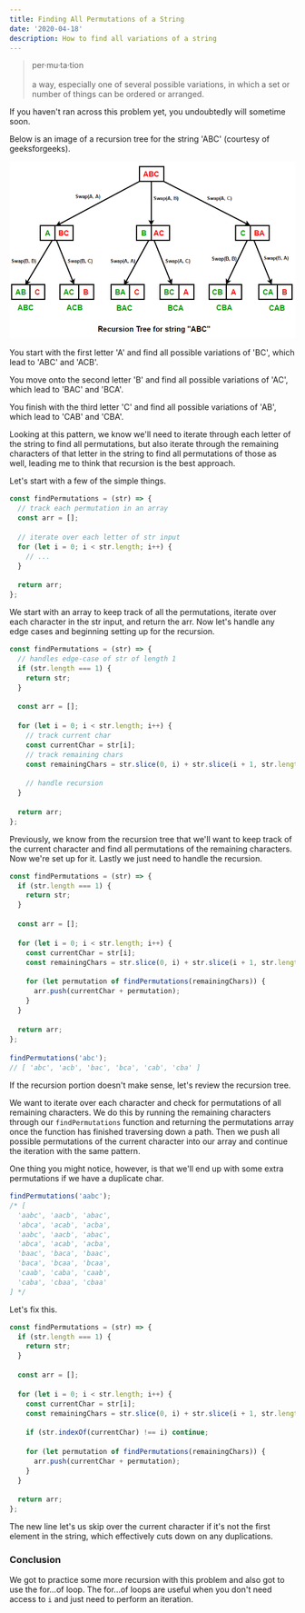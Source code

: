```yaml
---
title: Finding All Permutations of a String
date: '2020-04-18'
description: How to find all variations of a string
---
```


<blockquote>
per·mu·ta·tion
<br>
<br>
a way, especially one of several possible variations, in which a set or number of things can be ordered or arranged.
</blockquote>

If you haven't ran across this problem yet, you undoubtedly will sometime soon.

Below is an image of a recursion tree for the string 'ABC' (courtesy of geeksforgeeks).

<img src="./tree.png" />

You start with the first letter 'A' and find all possible variations of 'BC', which lead to 'ABC' and 'ACB'.

You move onto the second letter 'B' and find all possible variations of 'AC', which lead to 'BAC' and 'BCA'.

You finish with the third letter 'C' and find all possible variations of 'AB', which lead to 'CAB' and 'CBA'.

Looking at this pattern, we know we'll need to iterate through each letter of the string to find all permutations, but also iterate through the remaining characters of that letter in the string to find all permutations of those as well, leading me to think that recursion is the best approach.

Let's start with a few of the simple things.

```javascript
const findPermutations = (str) => {
  // track each permutation in an array
  const arr = [];

  // iterate over each letter of str input
  for (let i = 0; i < str.length; i++) {
    // ...
  }

  return arr;
};
```

We start with an array to keep track of all the permutations, iterate over each character in the str input, and return the arr. Now let's handle any edge cases and beginning setting up for the recursion.

```javascript
const findPermutations = (str) => {
  // handles edge-case of str of length 1
  if (str.length === 1) {
    return str;
  }

  const arr = [];

  for (let i = 0; i < str.length; i++) {
    // track current char
    const currentChar = str[i];
    // track remaining chars
    const remainingChars = str.slice(0, i) + str.slice(i + 1, str.length);

    // handle recursion
  }

  return arr;
};
```

Previously, we know from the recursion tree that we'll want to keep track of the current character and find all permutations of the remaining characters. Now we're set up for it. Lastly we just need to handle the recursion.

```javascript
const findPermutations = (str) => {
  if (str.length === 1) {
    return str;
  }

  const arr = [];

  for (let i = 0; i < str.length; i++) {
    const currentChar = str[i];
    const remainingChars = str.slice(0, i) + str.slice(i + 1, str.length);

    for (let permutation of findPermutations(remainingChars)) {
      arr.push(currentChar + permutation);
    }
  }

  return arr;
};

findPermutations('abc');
// [ 'abc', 'acb', 'bac', 'bca', 'cab', 'cba' ]
```

If the recursion portion doesn't make sense, let's review the recursion tree.

We want to iterate over each character and check for permutations of all remaining characters.
We do this by running the remaining characters through our <code>findPermutations</code> function
and returning the permutations array once the function has finished traversing down a path.
Then we push all possible permutations of the current character into our array and continue the iteration
with the same pattern.

One thing you might notice, however, is that we'll end up with some extra permutations if we have a duplicate char.

```javascript
findPermutations('aabc');
/* [
  'aabc', 'aacb', 'abac',
  'abca', 'acab', 'acba',
  'aabc', 'aacb', 'abac',
  'abca', 'acab', 'acba',
  'baac', 'baca', 'baac',
  'baca', 'bcaa', 'bcaa',
  'caab', 'caba', 'caab',
  'caba', 'cbaa', 'cbaa'
] */
```

Let's fix this.

```javascript
const findPermutations = (str) => {
  if (str.length === 1) {
    return str;
  }

  const arr = [];

  for (let i = 0; i < str.length; i++) {
    const currentChar = str[i];
    const remainingChars = str.slice(0, i) + str.slice(i + 1, str.length);

    if (str.indexOf(currentChar) !== i) continue;

    for (let permutation of findPermutations(remainingChars)) {
      arr.push(currentChar + permutation);
    }
  }

  return arr;
};
```

The new line let's us skip over the current character if it's not the first element in the string,
which effectively cuts down on any duplications.

<h3>Conclusion</h3>

We got to practice some more recursion with this problem and also got to use the for...of loop.
The for...of loops are useful when you don't need access to <code>i</code> and just need to perform an iteration.
